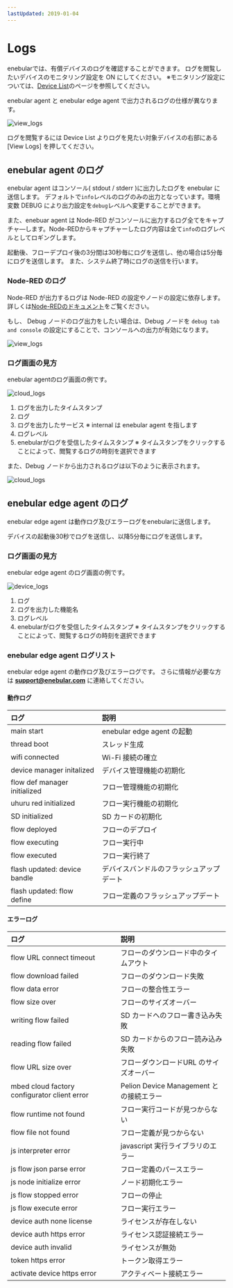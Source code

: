```yaml
---
lastUpdated: 2019-01-04
---
```


# Logs

enebularでは、有償デバイスのログを確認することができます。
ログを閲覧したいデバイスのモニタリング設定を ON にしてください。
※モニタリング設定については、[Device List](./DeviceList.md)のページを参照してください。

enebular agent と enebular edge agent で出力されるログの仕様が異なります。

![view_logs](../_asset/images/Device/Logs/view_logs.png)

ログを閲覧するには Device List よりログを見たい対象デバイスの右部にある [View Logs] を押してください。


## enebular agent のログ

enebular agent はコンソール( stdout / stderr )に出力したログを enebular に送信します。
デフォルトで`info`レベルのログのみの出力となっています。環境変数 DEBUG により出力設定を`debug`レベルへ変更することができます。

また、enebuar agent は Node-RED がコンソールに出力するログ全てをキャプチャ―します。Node-REDからキャプチャーしたログ内容は全て`info`のログレベルとしてロギングします。

起動後、フローデプロイ後の3分間は30秒毎にログを送信し、他の場合は5分毎にログを送信します。
また、システム終了時にログの送信を行います。

### Node-RED のログ

Node-RED が出力するログは Node-RED の設定やノードの設定に依存します。
詳しくは[Node-REDのドキュメント](https://nodered.org/)をご覧ください。

もし、 Debug ノードのログ出力をしたい場合は、Debug ノードを `debug tab and console` の設定にすることで、コンソールへの出力が有効になります。

![view_logs](../_asset/images/Device/Logs/debug_node_config.png)

### ログ画面の見方

enebular agentのログ画面の例です。

![cloud_logs](../_asset/images/Device/Logs/cloud_logs.png)

1. ログを出力したタイムスタンプ
1. ログ
1. ログを出力したサービス
※ internal は enebular agent を指します
1. ログレベル
1. enebularがログを受信したタイムスタンプ
※ タイムスタンプをクリックすることによって、閲覧するログの時刻を選択できます


また、Debug ノードから出力されるログは以下のように表示されます。

![cloud_logs](../_asset/images/Device/Logs/debug_node.png)


## enebular edge agent のログ

enebular edge agent は動作ログ及びエラーログをenebularに送信します。

デバイスの起動後30秒でログを送信し、以降5分毎にログを送信します。


### ログ画面の見方

enebular edge agent のログ画面の例です。

![device_logs](../_asset/images/Device/Logs/eea_logs.png)

1. ログ
1. ログを出力した機能名
1. ログレベル
1. enebularがログを受信したタイムスタンプ
※ タイムスタンプをクリックすることによって、閲覧するログの時刻を選択できます

### enebular edge agent ログリスト

enebular edge agent の動作ログ及びエラーログです。
さらに情報が必要な方は **support@enebular.com** に連絡してください。

#### 動作ログ

| ログ | 説明 |
| :--- | :--- |
| main start | enebular edge agent の起動 |
| thread boot | スレッド生成 |
| wifi connected | Wi-Fi 接続の確立 |
| device manager initalized | デバイス管理機能の初期化 |
| flow def manager initialized | フロー管理機能の初期化 |
| uhuru red initialized | フロー実行機能の初期化 |
| SD initialized | SD カードの初期化 |
| flow deployed | フローのデプロイ |
| flow executing | フロー実行中 |
| flow executed | フロー実行終了 |
| flash updated: device bandle | デバイスバンドルのフラッシュアップデート |
| flash updated: flow define | フロー定義のフラッシュアップデート |

#### エラーログ

| ログ | 説明 |
| :--- | :--- |
| flow URL connect timeout | フローのダウンロード中のタイムアウト |
| flow download failed | フローのダウンロード失敗 |
| flow data error | フローの整合性エラー |
| flow size over | フローのサイズオーバー |
| writing flow failed | SD カードへのフロー書き込み失敗 |
| reading flow failed | SD カードからのフロー読み込み失敗 |
| flow URL size over | フローダウンロードURL のサイズオーバー |
| mbed cloud factory configurator client error | Pelion Device Management との接続エラー |
| flow runtime not found | フロー実行コードが見つからない |
| flow file not found | フロー定義が見つからない |
| js interpreter error | javascript 実行ライブラリのエラー |
| js flow json parse error | フロー定義のパースエラー |
| js node initialize error | ノード初期化エラー |
| js flow stopped error | フローの停止 |
| js flow execute error | フロー実行エラー |
| device auth none license | ライセンスが存在しない |
| device auth https error |ライセンス認証接続エラー |
| device auth invalid | ライセンスが無効 |
| token https error | トークン取得エラー |
| activate device https error | アクティベート接続エラー |